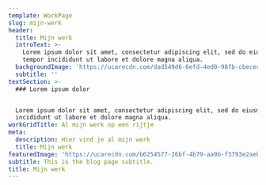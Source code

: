 ```yaml
---
template: WorkPage
slug: mijn-werk
header:
  title: Mijn werk
  introText: >-
    Lorem ipsum dolor sit amet, consectetur adipiscing elit, sed do eiusmod
    tempor incididunt ut labore et dolore magna aliqua.
  backgroundImage: 'https://ucarecdn.com/dad549d6-6efd-4ed0-98fb-cbecec73f43b/'
  subtitle: ''
textSection: >-
  ### Lorem ipsum dolor


  Lorem ipsum dolor sit amet, consectetur adipiscing elit, sed do eiusmod tempor
  incididunt ut labore et dolore magna aliqua.
workGridTitle: Al mijn werk op een rijtje
meta:
  description: Hier vind je al mijn werk
  title: Mijn werk
featuredImage: 'https://ucarecdn.com/b6254577-26bf-4b79-aa9b-f3793e2aebdc/'
subtitle: This is the blog page subtitle.
title: Mijn werk
---
```

